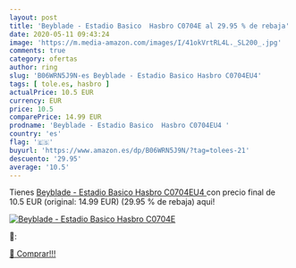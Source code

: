 ```yaml
---
layout: post
title: 'Beyblade - Estadio Basico  Hasbro C0704E al 29.95 % de rebaja'
date: 2020-05-11 09:43:24
image: 'https://m.media-amazon.com/images/I/41okVrtRL4L._SL200_.jpg'
comments: true
category: ofertas
author: ring
slug: 'B06WRN5J9N-es Beyblade - Estadio Basico Hasbro C0704EU4'
tags: [ tole.es, hasbro ]
actualPrice: 10.5 EUR
currency: EUR
price: 10.5
comparePrice: 14.99 EUR
prodname: 'Beyblade - Estadio Basico  Hasbro C0704EU4 '
country: 'es'
flag: '🇪🇸'
buyurl: 'https://www.amazon.es/dp/B06WRN5J9N/?tag=tolees-21'
descuento: '29.95'
average: '10.5'
---
```


Tienes [Beyblade - Estadio Basico  Hasbro C0704EU4 ](https://www.amazon.es/dp/B06WRN5J9N/?tag=tolees-21) con precio final de  10.5 EUR (original: 14.99 EUR) (29.95 %  de rebaja) aqui!

[![Beyblade - Estadio Basico  Hasbro C0704E](https://m.media-amazon.com/images/I/41okVrtRL4L._SL200_.jpg)](https://www.amazon.es/dp/B06WRN5J9N/?tag=tolees-21)

🔎:


[🛒 Comprar!!!](https://www.amazon.es/dp/B06WRN5J9N/?tag=tolees-21)
